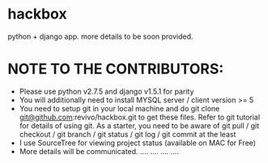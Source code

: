 hackbox
=======

python + django app. more details to be soon provided.

NOTE TO THE CONTRIBUTORS:
=========================

* Please use python v2.7.5 and django v1.5.1 for parity
* You will additionally need to install MYSQL server / client version >= 5
* You need to setup git in your local machine and do git clone git@github.com:revivo/hackbox.git to get these files.
  Refer to git tutorial for details of using git.
  As a starter, you need to be aware of git pull / git checkout / git branch / git status / git log / git commit at the least 
* I use SourceTree for viewing project status (available on MAC for Free)
* More details will be communicated.
....
....
....
....
